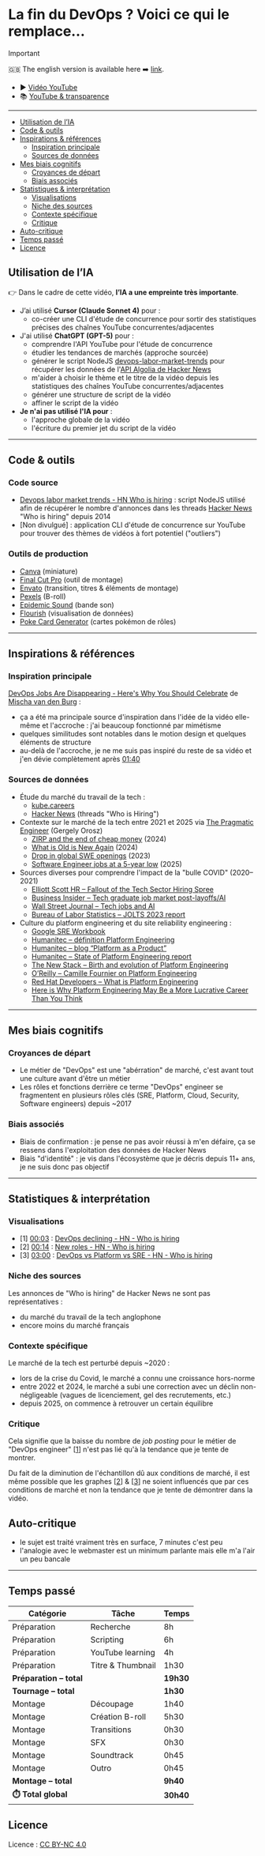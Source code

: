 # La fin du DevOps ? Voici ce qui le remplace…

> [!important]
> 🇬🇧 The english version is available here ➡️ [link](/english/videos/0002-the-end-of-devops--heres-whats-replacing-it/YOUTUBE.md).

- ▶️ [Vidéo YouTube](https://www.youtube.com/watch?v=VnExltM4yII)
- 📚 [YouTube & transparence](../../README.md)

---

- [Utilisation de l’IA](#utilisation-de-lia)
- [Code \& outils](#code--outils)
- [Inspirations \& références](#inspirations--références)
  - [Inspiration principale](#inspiration-principale)
  - [Sources de données](#sources-de-données)
- [Mes biais cognitifs](#mes-biais-cognitifs)
  - [Croyances de départ](#croyances-de-départ)
  - [Biais associés](#biais-associés)
- [Statistiques \& interprétation](#statistiques--interprétation)
  - [Visualisations](#visualisations)
  - [Niche des sources](#niche-des-sources)
  - [Contexte spécifique](#contexte-spécifique)
  - [Critique](#critique)
- [Auto-critique](#auto-critique)
- [Temps passé](#temps-passé)
- [Licence](#licence)


## Utilisation de l’IA

👉 Dans le cadre de cette vidéo, **l’IA a une empreinte très importante**.

- J’ai utilisé **Cursor (Claude Sonnet 4)** pour :
  - co-créer une CLI d'étude de concurrence pour sortir des statistiques précises des chaînes YouTube concurrentes/adjacentes
- J'ai utilisé **ChatGPT (GPT-5)** pour :
  - comprendre l'API YouTube pour l'étude de concurrence
  - étudier les tendances de marchés (approche sourcée)
  - générer le script NodeJS [devops-labor-market-trends](/code/videos/0002-the-end-of-devops--heres-whats-replacing-it/devops-labor-market-trends/) pour récupérer les données de l'[API Algolia de Hacker News](https://hn.algolia.com/api)
  - m'aider à choisir le thème et le titre de la vidéo depuis les statistiques des chaînes YouTube concurrentes/adjacentes
  - générer une structure de script de la vidéo
  - affiner le script de la vidéo
- **Je n'ai pas utilisé l'IA pour** :
  - l'approche globale de la vidéo
  - l'écriture du premier jet du script de la vidéo

---

## Code & outils

### Code source

- [Devops labor market trends - HN Who is hiring](/code/videos/0002-the-end-of-devops--heres-whats-replacing-it/devops-labor-market-trends/) : script NodeJS utilisé afin de récupérer le nombre d'annonces dans les threads [Hacker News](https://news.ycombinator.com/) "Who is hiring" depuis 2014
- [Non divulgué] : application CLI d'étude de concurrence sur YouTube pour trouver des thèmes de vidéos à fort potentiel ("outliers")

### Outils de production

- [Canva](https://www.canva.com/) (miniature)
- [Final Cut Pro](https://www.apple.com/fr/final-cut-pro/) (outil de montage)
- [Envato](https://elements.envato.com/) (transition, titres & éléments de montage)
- [Pexels](www.pexels.com) (B-roll)
- [Epidemic Sound](https://www.epidemicsound.com/) (bande son)
- [Flourish](https://flourish.studio/) (visualisation de données)
- [Poke Card Generator](https://www.pokecardgenerator.com/fr) (cartes pokémon de rôles)

---

## Inspirations & références

### Inspiration principale

[DevOps Jobs Are Disappearing - Here's Why You Should Celebrate](https://www.youtube.com/watch?v=KW1X9xefE0Q) de [Mischa van den Burg](https://www.youtube.com/@mischavandenburg) :

- ça a été ma principale source d'inspiration dans l'idée de la vidéo elle-même et l'accroche : j'ai beaucoup fonctionné par mimétisme
- quelques similitudes sont notables dans le motion design et quelques éléments de structure
- au-delà de l'accroche, je ne me suis pas inspiré du reste de sa vidéo et j'en dévie complètement après [01:40](https://www.youtube.com/watch?v=VnExltM4yII&t=100s)

### Sources de données

- Étude du marché du travail de la tech :
  - [kube.careers](https://kube.careers/)
  - [Hacker News](https://news.ycombinator.com/news) (threads "Who is Hiring")
- Contexte sur le marché de la tech entre 2021 et 2025 via [The Pragmatic Engineer](https://www.pragmaticengineer.com/) (Gergely Orosz)
  - [ZIRP and the end of cheap money](https://newsletter.pragmaticengineer.com/p/zirp) (2024)
  - [What is Old is New Again](https://newsletter.pragmaticengineer.com/p/what-is-old-is-new-again) (2024)
  - [Drop in global SWE openings](https://blog.pragmaticengineer.com/is-there-a-drop-in-software-engineer-job-openings-globally/) (2023)
  - [Software Engineer jobs at a 5-year low](https://blog.pragmaticengineer.com/software-engineer-jobs-five-year-low/) (2025)
- Sources diverses pour comprendre l'impact de la "bulle COVID" (2020–2021)
  - [Elliott Scott HR – Fallout of the Tech Sector Hiring Spree](https://www.elliottscotthr.com/hr-insights/hr-insights-and-trends/the-fallout-of-the-tech-sector-hiring-spree/)  
  - [Business Insider – Tech graduate job market post-layoffs/AI](https://www.businessinsider.com/tech-graduate-job-market-ai-layoffs-2024-10)  
  - [Wall Street Journal – Tech jobs and AI](https://www.wsj.com/tech/tech-jobs-artificial-intelligence-cce22393)  
  - [Bureau of Labor Statistics – JOLTS 2023 report](https://www.bls.gov/opub/mlr/2024/article/job-openings-and-hires-decline-in-2023.htm)  
- Culture du platform engineering et du site reliability engineering :
  - [Google SRE Workbook](https://sre.google/books/)
  - [Humanitec – définition Platform Engineering](https://humanitec.com/platform-engineering)  
  - [Humanitec – blog “Platform as a Product”](https://humanitec.com/blog/platform-as-a-product-the-evolution-of-devops-and-platform-engineering)  
  - [Humanitec – State of Platform Engineering report](https://humanitec.com/whitepapers/state-of-platform-engineering-report-volume-2)  
  - [The New Stack – Birth and evolution of Platform Engineering](https://thenewstack.io/the-birth-and-continuing-evolution-of-platform-engineering/)  
  - [O’Reilly – Camille Fournier on Platform Engineering](https://www.oreilly.com/radar/platform-engineering-the-next-step-in-operations/)  
  - [Red Hat Developers – What is Platform Engineering](https://developers.redhat.com/articles/2024/05/06/what-platform-engineering-and-why-do-we-need-it)  
  - [Here is Why Platform Engineering May Be a More Lucrative Career Than You Think](https://platformengineering.com/features/here-is-why-platform-engineering-may-be-a-more-lucrative-career-than-you-think/)

---

## Mes biais cognitifs

### Croyances de départ

- Le métier de "DevOps" est une "abérration" de marché, c'est avant tout une culture avant d'être un métier
- Les rôles et fonctions derrière ce terme "DevOps" engineer se fragmentent en plusieurs rôles clés (SRE, Platform, Cloud, Security, Software engineers) depuis ~2017

### Biais associés

- Biais de confirmation : je pense ne pas avoir réussi à m'en défaire, ça se ressens dans l'exploitation des données de Hacker News
- Biais "d'identité" : je vis dans l'écosystème que je décris depuis 11+ ans, je ne suis donc pas objectif

---

## Statistiques & interprétation

### Visualisations

- [1]<a name=visualisation-1></a> [00:03](https://youtu.be/VnExltM4yII?t=3) : [DevOps declining - HN - Who is hiring](https://public.flourish.studio/visualisation/24897779/)
- [2]<a name=visualisation-2></a> [00:14](https://youtu.be/VnExltM4yII?t=14) : [New roles - HN - Who is hiring](https://public.flourish.studio/visualisation/24898238/)
- [3]<a name=visualisation-3></a> [03:00](https://youtu.be/VnExltM4yII?t=180) : [DevOps vs Platform vs SRE - HN - Who is hiring](https://public.flourish.studio/visualisation/24855770/)

### Niche des sources

Les annonces de "Who is hiring" de Hacker News ne sont pas représentatives :

- du marché du travail de la tech anglophone
- encore moins du marché français

### Contexte spécifique

Le marché de la tech est perturbé depuis ~2020 :
  - lors de la crise du Covid, le marché a connu une croissance hors-norme
  - entre 2022 et 2024, le marché a subi une correction avec un déclin non-négligeable (vagues de licenciement, gel des recrutements, etc.)
  - depuis 2025, on commence à retrouver un certain équilibre

### Critique

Cela signifie que la baisse du nombre de *job posting* pour le métier de "DevOps engineer" [[1](#visualisation-1)] n'est pas lié qu'à la tendance que je tente de montrer.

Du fait de la diminution de l'échantillon dû aux conditions de marché, il est même possible que les graphes [[2](#visualisation-2)] & [[3](#visualisation-3)] ne soient influencés que par ces conditions de marché et non la tendance que je tente de démontrer dans la vidéo.

## Auto-critique

- le sujet est traité vraiment très en surface, 7 minutes c'est peu
- l'analogie avec le webmaster est un minimum parlante mais elle m'a l'air un peu bancale

---

## Temps passé

| Catégorie   | Tâche                  | Temps  |
|-------------|------------------------|--------|
| Préparation | Recherche              | 8h     |
| Préparation | Scripting              | 6h     |
| Préparation | YouTube learning       | 4h     |
| Préparation | Titre & Thumbnail      | 1h30   |
| **Préparation – total** |            | **19h30**|
| **Tournage – total** |               | **1h30**|
| Montage     | Découpage              | 1h40   |
| Montage     | Création B-roll        | 5h30   |
| Montage     | Transitions            | 0h30   |
| Montage     | SFX                    | 0h30   |
| Montage     | Soundtrack             | 0h45   |
| Montage     | Outro                  | 0h45   |
| **Montage – total** |                | **9h40**|
| **⏱️ Total global** |                | **30h40**|

## Licence

Licence : [CC BY-NC 4.0](https://creativecommons.org/licenses/by-nc/4.0/)
